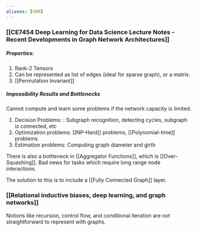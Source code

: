 ```yaml
---
aliases: [GNN]
---
```


### [[CE7454 Deep Learning for Data Science Lecture Notes - Recent Developments in Graph Network Architectures]]
##### Properties:
1. Rank-2 Tensors
2. Can be represented as list of edges (ideal for sparse graph), or a matrix.
3. [[Permutation Invariant]]

##### Impossibility Results and Bottlenecks
Cannot compute and learn some problems if the network capacity is limited.
1. Decision Problems: : Subgraph recognition, detecting cycles, subgraph is connected, etc
2. Optimization problems: [[NP-Hard]] problems, [[Polynomial-time]] problems
3. Estimation problems:  Computing graph diameter and girth

There is also a bottleneck in [[Aggregator Functions]], which is [[Over-Squashing]]. Bad news for tasks which require long range node interactions.

The solution to this is to include a [[Fully Connected Graph]] layer. 

### [[Relational inductive biases, deep learning, and graph networks]]
Notions like recursion, control flow, and conditional iteration are not straightforward to represent with graphs.